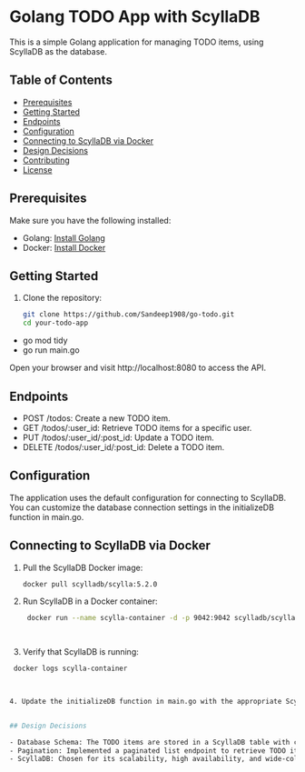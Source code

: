 # Golang TODO App with ScyllaDB

This is a simple Golang application for managing TODO items, using ScyllaDB as the database.

## Table of Contents

- [Prerequisites](#prerequisites)
- [Getting Started](#getting-started)
- [Endpoints](#endpoints)
- [Configuration](#configuration)
- [Connecting to ScyllaDB via Docker](#connecting-to-scylladb-via-docker)
- [Design Decisions](#design-decisions)
- [Contributing](#contributing)
- [License](#license)

## Prerequisites

Make sure you have the following installed:

- Golang: [Install Golang](https://golang.org/doc/install)
- Docker: [Install Docker](https://docs.docker.com/get-docker/)

## Getting Started

1. Clone the repository:
   ```bash
   git clone https://github.com/Sandeep1908/go-todo.git
   cd your-todo-app

- go mod tidy
- go run main.go

Open your browser and visit http://localhost:8080 to access the API.

## Endpoints
- POST /todos: Create a new TODO item.
- GET /todos/:user_id: Retrieve TODO items for a specific user.
- PUT /todos/:user_id/:post_id: Update a TODO item.
- DELETE /todos/:user_id/:post_id: Delete a TODO item.

## Configuration
The application uses the default configuration for connecting to ScyllaDB.
You can customize the database connection settings in the initializeDB function in main.go.

## Connecting to ScyllaDB via Docker


1. Pull the ScyllaDB Docker image:
   ```bash
   docker pull scylladb/scylla:5.2.0


2. Run ScyllaDB in a Docker container:
   ```bash
    docker run --name scylla-container -d -p 9042:9042 scylladb/scylla:5.2.0

 
 3. Verify that ScyllaDB is running:
   ```bash
    docker logs scylla-container

    

4. Update the initializeDB function in main.go with the appropriate ScyllaDB connection settings.


## Design Decisions

- Database Schema: The TODO items are stored in a ScyllaDB table with columns like id, user_id, title, description, status, created, and updated.
- Pagination: Implemented a paginated list endpoint to retrieve TODO items with optional filtering and sorting.
- ScyllaDB: Chosen for its scalability, high availability, and wide-column store capabilities.